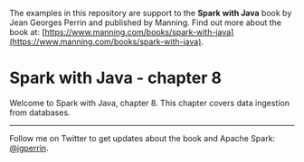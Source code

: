 The examples in this repository are support to the **Spark with Java** book by Jean Georges Perrin and published by Manning. Find out more about the book at: [https://www.manning.com/books/spark-with-java](https://www.manning.com/books/spark-with-java).

# Spark with Java - chapter 8

Welcome to Spark with Java, chapter 8. This chapter covers data ingestion from databases.

---

Follow me on Twitter to get updates about the book and Apache Spark: [@jgperrin](https://twitter.com/jgperrin).
